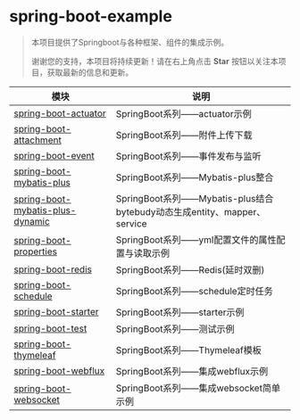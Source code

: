 # spring-boot-example

> 本项目提供了Springboot与各种框架、组件的集成示例。
>
> 谢谢您的支持，本项目将持续更新！请在右上角点击 **Star** 按钮以关注本项目，获取最新的信息和更新。

| 模块                                                   | 说明                                                            |
|------------------------------------------------------|---------------------------------------------------------------|
| [spring-boot-actuator](spring-boot-actuator)     | SpringBoot系列——actuator示例                                      |
| [spring-boot-attachment](spring-boot-attachment)     | SpringBoot系列——附件上传下载                                          |
| [spring-boot-event](spring-boot-event)               | SpringBoot系列——事件发布与监听                                         |
| [spring-boot-mybatis-plus](spring-boot-mybatis-plus) | SpringBoot系列——Mybatis-plus整合                                  |
| [spring-boot-mybatis-plus-dynamic](spring-boot-mybatis-plus-dynamic) | SpringBoot系列——Mybatis-plus结合bytebudy动态生成entity、mapper、service |
| [spring-boot-properties](spring-boot-properties)   | SpringBoot系列——yml配置文件的属性配置与读取示例                                     |
| [spring-boot-redis](spring-boot-redis)               | SpringBoot系列——Redis(延时双删)                                     |
| [spring-boot-schedule](spring-boot-schedule)         | SpringBoot系列——schedule定时任务                                    |
| [spring-boot-starter](spring-boot-starter)           | SpringBoot系列——starter示例                                       |
| [spring-boot-test](spring-boot-test)           | SpringBoot系列——测试示例                                       |
| [spring-boot-thymeleaf](spring-boot-thymeleaf)       | SpringBoot系列——Thymeleaf模板                                     |
| [spring-boot-webflux](spring-boot-webflux)       | SpringBoot系列——集成webflux示例                                     |
| [spring-boot-websocket](spring-boot-websocket)       | SpringBoot系列——集成websocket简单示例                                     |
